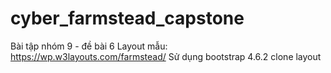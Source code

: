 # cyber_farmstead_capstone
Bài tập nhóm 9 - đề bài 6
Layout mẫu: https://wp.w3layouts.com/farmstead/
Sử dụng bootstrap 4.6.2 clone layout
